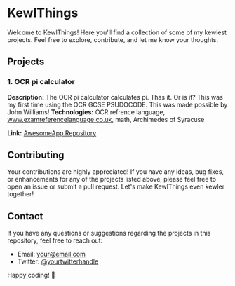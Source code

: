 # KewlThings

Welcome to KewlThings! Here you'll find a collection of some of my kewlest projects. Feel free to explore, contribute, and let me know your thoughts.

## Projects

### 1. OCR pi calculator

**Description:** The OCR pi calculator calculates pi. Thas it. Or is it? This was my first time using the OCR GCSE PSUDOCODE. This was made possible by John Williams!
**Technologies:** OCR refrence language, www.examreferencelanguage.co.uk, math, Archimedes of Syracuse

**Link:** [AwesomeApp Repository](https://github.com/username/awesomeapp)

## Contributing

Your contributions are highly appreciated! If you have any ideas, bug fixes, or enhancements for any of the projects listed above, please feel free to open an issue or submit a pull request. Let's make KewlThings even kewler together!

## Contact

If you have any questions or suggestions regarding the projects in this repository, feel free to reach out:

- Email: your@email.com
- Twitter: [@yourtwitterhandle](https://twitter.com/yourtwitterhandle)

Happy coding! 🚀